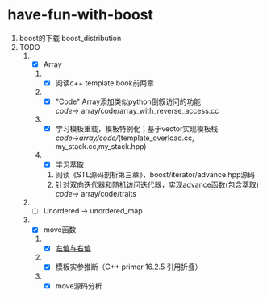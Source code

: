 # have-fun-with-boost
1. boost的下载 boost_distribution
2. TODO
   1. - [x] Array  
      1. - [x] 阅读c++ template book前两章
      2. - [x] "Code" Array添加类似python倒叙访问的功能  
         *code->* array/code/array_with_reverse_access.cc
      3. - [x] 学习模板重载，模板特例化；基于vector实现模板栈  
         *code->array/code/*(template_overload.cc, my_stack.cc,my_stack.hpp)
      4. - [x] 学习萃取
         1. 阅读《STL源码剖析第三章》，boost/iterator/advance.hpp源码
         2. 针对双向迭代器和随机访问迭代器，实现advance函数(包含萃取)  
            *code->* array/code/traits
   2. - [ ] Unordered -> unordered_map
   3. - [x] move函数
      1. - [x] [左值与右值](https://www.artima.com/articles/a-brief-introduction-to-rvalue-references)
      2. - [x] 模板实参推断（C++ primer 16.2.5 引用折叠）
      3. - [x] move源码分析 